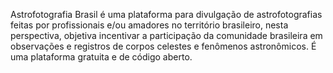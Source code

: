 Astrofotografia Brasil é uma plataforma para divulgação de astrofotografias feitas por profissionais e/ou amadores no território brasileiro, nesta perspectiva, objetiva incentivar a participação da comunidade brasileira em observações e registros de corpos celestes e fenômenos astronômicos. É uma plataforma gratuita e de código aberto.
